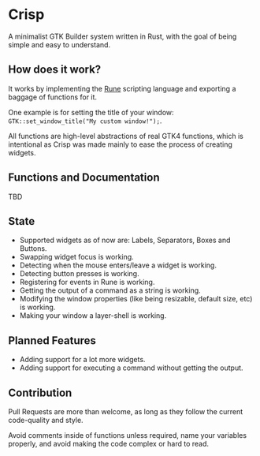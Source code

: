 # Crisp
A minimalist GTK Builder system written in Rust, with the goal of being simple and easy to understand.

## How does it work?
It works by implementing the [Rune](https://github.com/rune-rs/rune) scripting language and exporting a baggage of functions for it.

One example is for setting the title of your window: `GTK::set_window_title("My custom window!");`.

All functions are high-level abstractions of real GTK4 functions, which is intentional as Crisp was made mainly to ease the process of creating widgets.

## Functions and Documentation
TBD

## State
- Supported widgets as of now are: Labels, Separators, Boxes and Buttons.
- Swapping widget focus is working.
- Detecting when the mouse enters/leave a widget is working.
- Detecting button presses is working.
- Registering for events in Rune is working.
- Getting the output of a command as a string is working.
- Modifying the window properties (like being resizable, default size, etc) is working.
- Making your window a layer-shell is working.

## Planned Features
- Adding support for a lot more widgets.
- Adding support for executing a command without getting the output.

## Contribution
Pull Requests are more than welcome, as long as they follow the current code-quality and style.

Avoid comments inside of functions unless required, name your variables properly, and avoid making the code complex or hard to read.
